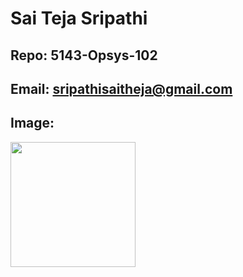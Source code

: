 #  Sai Teja Sripathi 

## Repo: 5143-Opsys-102

## Email: sripathisaitheja@gmail.com

## Image:

<img src = "https://github.com/saisri07/4883-software-tools-sripathi/blob/main/PPIC.jpeg" width = 200>
